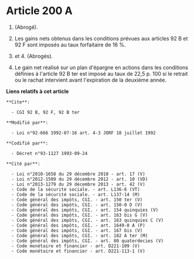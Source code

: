 # Article 200 A

1. (Abrogé).

2. Les gains nets obtenus dans les conditions prévues aux articles 92 B et 92 F sont imposés au taux forfaitaire de 16 %.

3. et 4. (Abrogés).

5. Le gain net réalisé sur un plan d'épargne en actions dans les conditions définies à l'article 92 B ter est imposé au taux
de 22,5 p. 100 si le retrait ou le rachat intervient avant l'expiration de la deuxième année.

**Liens relatifs à cet article**

	**Cite**:

	  - CGI 92 B, 92 F, 92 B ter

	**Modifié par**:

	  - Loi n°92-666 1992-07-16 art. 4-3 JORF 18 juillet 1992

	**Codifié par**:

	  - Décret n°93-1127 1993-09-24

	**Cité par**:

	  - Loi n°2010-1658 du 29 décembre 2010 - art. 17 (V)
	  - Loi n°2012-1509 du 29 décembre 2012 - art. 10 (VD)
	  - Loi n°2013-1279 du 29 décembre 2013 - art. 42 (V)
	  - Code de la sécurité sociale. - art. L136-6 (VT)
	  - Code de la sécurité sociale. - art. L137-14 (M)
	  - Code général des impôts, CGI. - art. 150 ter (V)
	  - Code général des impôts, CGI. - art. 150-0 D (V)
	  - Code général des impôts, CGI. - art. 154 quinquies (V)
	  - Code général des impôts, CGI. - art. 163 bis G (V)
	  - Code général des impôts, CGI. - art. 163 quinquies C (V)
	  - Code général des impôts, CGI. - art. 1649-0 A (P)
	  - Code général des impôts, CGI. - art. 167 bis (V)
	  - Code général des impôts, CGI. - art. 182 A ter (M)
	  - Code général des impôts, CGI. - art. 80 quaterdecies (V)
	  - Code monétaire et financier - art. D221-109 (V)
	  - Code monétaire et financier - art. D221-113-1 (V)
